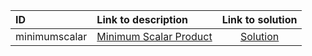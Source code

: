 | ID | Link to description | Link to solution |
|:---|:---|:---:|
| minimumscalar | [Minimum Scalar Product](https://open.kattis.com/problems/minimumscalar) | [Solution](https://github.com/versenyi98/leetcode-solutions/tree/main/solutions/Minimum%20Scalar%20Product)|
